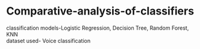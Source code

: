 # Comparative-analysis-of-classifiers
classification models-Logistic Regression, Decision Tree, Random Forest, KNN<br>
dataset used- Voice classification<br>

